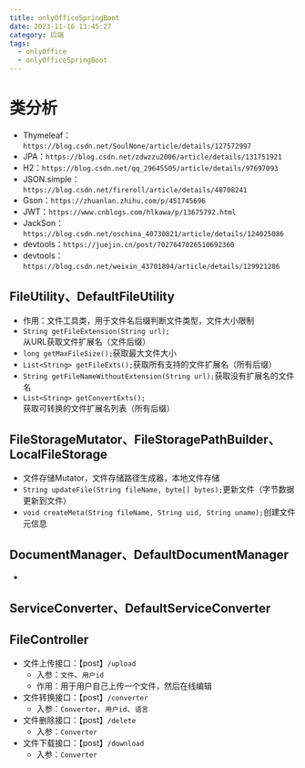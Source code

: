 ```yaml
---
title: onlyOfficeSpringBoot
date: 2023-11-16 13:45:27
category: 后端
tags:
  - onlyOffice
  - onlyOfficeSpringBoot
---
```

# 类分析
- Thymeleaf：`https://blog.csdn.net/SoulNone/article/details/127572997`
- JPA：`https://blog.csdn.net/zdwzzu2006/article/details/131751921`
- H2：`https://blog.csdn.net/qq_29645505/article/details/97697093`
- JSON.simple：`https://blog.csdn.net/fireroll/article/details/48708241`
- Gson：`https://zhuanlan.zhihu.com/p/451745696`
- JWT：`https://www.cnblogs.com/hlkawa/p/13675792.html`
- JackSon：`https://blog.csdn.net/oschina_40730821/article/details/124025086`
- devtools：`https://juejin.cn/post/7027647026510692360`
- devtools：`https://blog.csdn.net/weixin_43701894/article/details/129921286`
## FileUtility、DefaultFileUtility
- 作用：文件工具类，用于文件名后缀判断文件类型，文件大小限制
- `String getFileExtension(String url);`从URL获取文件扩展名（文件后缀）
- `long getMaxFileSize();`获取最大文件大小
- `List<String> getFileExts();`获取所有支持的文件扩展名（所有后缀）
- `String getFileNameWithoutExtension(String url);`获取没有扩展名的文件名
- `List<String> getConvertExts();`获取可转换的文件扩展名列表（所有后缀）
## FileStorageMutator、FileStoragePathBuilder、LocalFileStorage
- 文件存储Mutator，文件存储路径生成器，本地文件存储
- `String updateFile(String fileName, byte[] bytes);`更新文件（字节数据更新到文件）
- `void createMeta(String fileName, String uid, String uname);`创建文件元信息
## DocumentManager、DefaultDocumentManager
- 
## ServiceConverter、DefaultServiceConverter

## FileController
- 文件上传接口：【post】`/upload`
  - 入参：`文件`、`用户id`
  - 作用：用于用户自己上传一个文件，然后在线编辑
- 文件转换接口：【post】`/converter`
  - 入参：`Converter`、`用户id`、`语言`
- 文件删除接口：【post】`/delete`
  - 入参：`Converter`
- 文件下载接口：【post】`/download`
  - 入参：`Converter`


